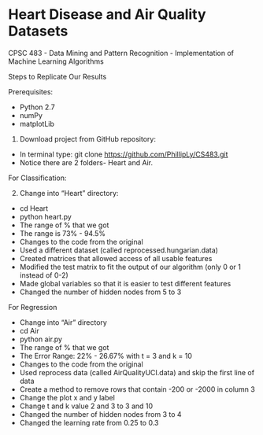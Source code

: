 # Heart Disease and Air Quality Datasets
CPSC 483 - Data Mining and Pattern Recognition - Implementation of Machine Learning Algorithms 

Steps to Replicate Our Results

Prerequisites:
- Python 2.7
- numPy
- matplotLib

1) Download project from GitHub repository:
- In terminal type: git clone https://github.com/PhillipLy/CS483.git
- Notice there are 2 folders- Heart and Air. 

For Classification:

2) Change into “Heart” directory:
- cd Heart
- python heart.py
- The range of % that we got
- The range is 73% - 94.5%
- Changes to the code from the original
- Used a different dataset (called reprocessed.hungarian.data)
- Created matrices that allowed access of all usable features
- Modified the test matrix to fit the output of our algorithm (only 0 or 1 instead of 0-2)
- Made global variables so that it is easier to test different features
- Changed the number of hidden nodes from 5 to 3

For Regression
- Change into “Air” directory
- cd Air
- python air.py
- The range of % that we got
- The Error Range: 22% - 26.67% with t = 3 and k = 10
- Changes to the code from the original
- Used reprocess data (called AirQualityUCI.data) and skip the first line of data
- Create a method to remove rows that contain -200 or -2000 in column 3
- Change the plot x and y label
- Change t and k value 2 and 3 to 3 and 10 
- Changed the number of hidden nodes from 3 to 4
- Changed the learning rate from 0.25 to 0.3

